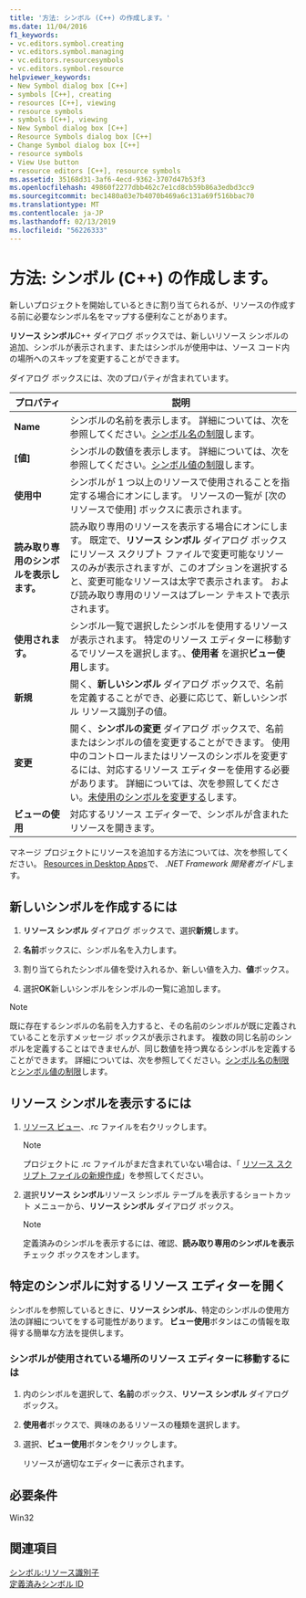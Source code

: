 ```yaml
---
title: '方法: シンボル (C++) の作成します。'
ms.date: 11/04/2016
f1_keywords:
- vc.editors.symbol.creating
- vc.editors.symbol.managing
- vc.editors.resourcesymbols
- vc.editors.symbol.resource
helpviewer_keywords:
- New Symbol dialog box [C++]
- symbols [C++], creating
- resources [C++], viewing
- resource symbols
- symbols [C++], viewing
- New Symbol dialog box [C++]
- Resource Symbols dialog box [C++]
- Change Symbol dialog box [C++]
- resource symbols
- View Use button
- resource editors [C++], resource symbols
ms.assetid: 35168d31-3af6-4ecd-9362-3707d47b53f3
ms.openlocfilehash: 49860f2277dbb462c7e1cd8cb59b86a3edbd3cc9
ms.sourcegitcommit: bec1480a03e7b4070b469a6c131a69f516bbac70
ms.translationtype: MT
ms.contentlocale: ja-JP
ms.lasthandoff: 02/13/2019
ms.locfileid: "56226333"
---
```

# <a name="how-to-create-symbols-c"></a>方法: シンボル (C++) の作成します。

新しいプロジェクトを開始しているときに割り当てられるが、リソースの作成する前に必要なシンボル名をマップする便利なことがあります。

**リソース シンボル**C++ ダイアログ ボックスでは、新しいリソース シンボルの追加、シンボルが表示されます、またはシンボルが使用中は、ソース コード内の場所へのスキップを変更することができます。

ダイアログ ボックスには、次のプロパティが含まれています。

|プロパティ|説明|
|---|---|
|**Name**|シンボルの名前を表示します。 詳細については、次を参照してください。[シンボル名の制限](../windows/symbol-name-restrictions.md)します。|
|**[値]**|シンボルの数値を表示します。 詳細については、次を参照してください。[シンボル値の制限](../windows/symbol-value-restrictions.md)します。|
|**使用中**|シンボルが 1 つ以上のリソースで使用されることを指定する場合にオンにします。 リソースの一覧が [次のリソースで使用] ボックスに表示されます。|
|**読み取り専用のシンボルを表示します。**|読み取り専用のリソースを表示する場合にオンにします。 既定で、**リソース シンボル** ダイアログ ボックスにリソース スクリプト ファイルで変更可能なリソースのみが表示されますが、このオプションを選択すると、変更可能なリソースは太字で表示されます。 および読み取り専用のリソースはプレーン テキストで表示されます。|
|**使用されます。**|シンボル一覧で選択したシンボルを使用するリソースが表示されます。 特定のリソース エディターに移動するでリソースを選択します。、**使用者** を選択**ビュー使用**します。|
|**新規**|開く、**新しいシンボル** ダイアログ ボックスで、名前を定義することができ、必要に応じて、新しいシンボル リソース識別子の値。|
|**変更**|開く、**シンボルの変更** ダイアログ ボックスで、名前またはシンボルの値を変更することができます。 使用中のコントロールまたはリソースのシンボルを変更するには、対応するリソース エディターを使用する必要があります。 詳細については、次を参照してください。[未使用のシンボルを変更する](../windows/changing-unassigned-symbols.md)します。|
|**ビューの使用**|対応するリソース エディターで、シンボルが含まれたリソースを開きます。|

マネージ プロジェクトにリソースを追加する方法については、次を参照してください。 [Resources in Desktop Apps](/dotnet/framework/resources/index)で、 *.NET Framework 開発者ガイド*します。

## <a name="to-create-a-new-symbol"></a>新しいシンボルを作成するには

1. **リソース シンボル** ダイアログ ボックスで、選択**新規**します。

1. **名前**ボックスに、シンボル名を入力します。

1. 割り当てられたシンボル値を受け入れるか、新しい値を入力、**値**ボックス。

1. 選択**OK**新しいシンボルをシンボルの一覧に追加します。

> [!NOTE]
> 既に存在するシンボルの名前を入力すると、その名前のシンボルが既に定義されていることを示すメッセージ ボックスが表示されます。 複数の同じ名前のシンボルを定義することはできませんが、同じ数値を持つ異なるシンボルを定義することができます。 詳細については、次を参照してください。[シンボル名の制限](../windows/symbol-name-restrictions.md)と[シンボル値の制限](../windows/symbol-value-restrictions.md)します。

## <a name="to-view-resource-symbols"></a>リソース シンボルを表示するには

1. [リソース ビュー](../windows/resource-view-window.md)、.rc ファイルを右クリックします。

   > [!NOTE]
   > プロジェクトに .rc ファイルがまだ含まれていない場合は、「 [リソース スクリプト ファイルの新規作成](../windows/how-to-create-a-resource-script-file.md)」を参照してください。

1. 選択**リソース シンボル**リソース シンボル テーブルを表示するショートカット メニューから、**リソース シンボル** ダイアログ ボックス。

   > [!NOTE]
   > 定義済みのシンボルを表示するには、確認、**読み取り専用のシンボルを表示**チェック ボックスをオンします。

## <a name="to-open-the-resource-editor-for-a-given-symbol"></a>特定のシンボルに対するリソース エディターを開く

シンボルを参照しているときに、**リソース シンボル**、特定のシンボルの使用方法の詳細についてをする可能性があります。 **ビュー使用**ボタンはこの情報を取得する簡単な方法を提供します。

### <a name="to-move-to-the-resource-editor-where-a-symbol-is-being-used"></a>シンボルが使用されている場所のリソース エディターに移動するには

1. 内のシンボルを選択して、**名前**のボックス、**リソース シンボル** ダイアログ ボックス。

1. **使用者**ボックスで、興味のあるリソースの種類を選択します。

1. 選択、**ビュー使用**ボタンをクリックします。

   リソースが適切なエディターに表示されます。

## <a name="requirements"></a>必要条件

Win32

## <a name="see-also"></a>関連項目

[シンボル:リソース識別子](../windows/symbols-resource-identifiers.md)<br/>
[定義済みシンボル ID](../windows/predefined-symbol-ids.md)